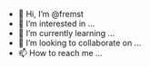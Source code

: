 - 👋 Hi, I’m @fremst
- 👀 I’m interested in ...
- 🌱 I’m currently learning ...
- 💞️ I’m looking to collaborate on ...
- 📫 How to reach me ...

<!---
fremst/fremst is a ✨ special ✨ repository because its `README.md` (this file) appears on your GitHub profile.
You can click the Preview link to take a look at your changes.
--->
